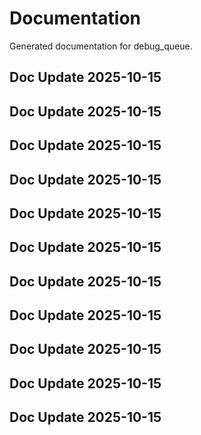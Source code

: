 # Documentation

Generated documentation for debug_queue.

## Doc Update 2025-10-15

## Doc Update 2025-10-15

## Doc Update 2025-10-15

## Doc Update 2025-10-15

## Doc Update 2025-10-15

## Doc Update 2025-10-15

## Doc Update 2025-10-15

## Doc Update 2025-10-15

## Doc Update 2025-10-15

## Doc Update 2025-10-15

## Doc Update 2025-10-15
